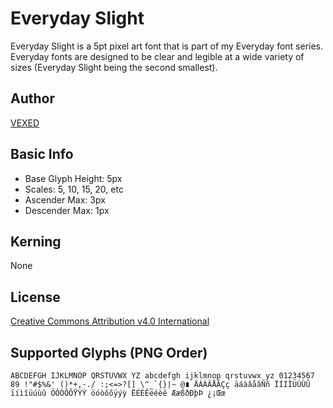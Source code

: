 # Everyday Slight
Everyday Slight is a 5pt pixel art font that is part of my Everyday font series. Everyday fonts are designed to be clear and legible at a wide variety of sizes (Everyday Slight being the second smallest). 

## Author
[VEXED](https://v3x3d.itch.io/)

## Basic Info
- Base Glyph Height: 5px
- Scales: 5, 10, 15, 20, etc
- Ascender Max: 3px
- Descender Max: 1px

## Kerning
None

## License
[Creative Commons Attribution v4.0 International](https://creativecommons.org/licenses/by/4.0/deed.en)

## Supported Glyphs (PNG Order)
``
ABCDEFGH
IJKLMNOP
QRSTUVWX
YZ
abcdefgh
ijklmnop
qrstuvwx
yz
01234567
89
 !"#$%&'
()*+,-./
:;<=>?[]
\^_`{}|~
@∎
ÄÁÀÂÅÃÇç
äáàâåãÑñ
ÏÍÌÎÜÚÙÛ
ïíìîüúùû
ÖÓÒÔÕŸÝỲ
öóòôõÿýỳ
ËÉÈÊëéèê
ÆæßðÐþÞ
¿¡Œœ
``
